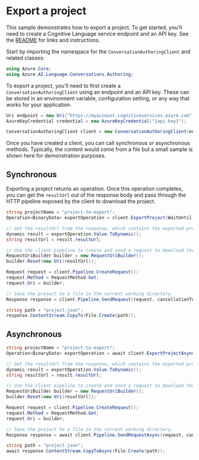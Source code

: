 # Export a project

This sample demonstrates how to export a project. To get started, you'll need to create a Cognitive Language service endpoint and an API key. See the [README](https://github.com/Azure/azure-sdk-for-net/blob/main/sdk/cognitivelanguage/Azure.AI.Language.Conversations/README.md) for links and instructions.

Start by importing the namespace for the `ConversationAuthoringClient` and related classes:

```C# Snippet:ConversationAuthoringClient_Namespaces
using Azure.Core;
using Azure.AI.Language.Conversations.Authoring;
```

To export a project, you'll need to first create a `ConversationAuthoringClient` using an endpoint and an API key. These can be stored in an environment variable, configuration setting, or any way that works for your application.

```C# Snippet:ConversationAuthoringClient_Create
Uri endpoint = new Uri("https://myaccount.cognitiveservices.azure.com");
AzureKeyCredential credential = new AzureKeyCredential("{api-key}");

ConversationAuthoringClient client = new ConversationAuthoringClient(endpoint, credential);
```

Once you have created a client, you can call synchronous or asynchronous methods. Typically, the content would come from a file but a small sample is shown here for demonstration purposes.

## Synchronous

Exporting a project returns an operation. Once this operation completes, you can get the `resultUrl` out of the response body and pass through the HTTP pipeline exposed by the client to download the project.

```C# Snippet:ConversationAuthoringClient_ExportProject
string projectName = "project-to-export";
Operation<BinaryData> exportOperation = client.ExportProject(WaitUntil.Completed, projectName);

// Get the resultUrl from the response, which contains the exported project.
dynamic result = exportOperation.Value.ToDynamic();
string resultUrl = result.resultUrl;

// Use the client pipeline to create and send a request to download the raw URL.
RequestUriBuilder builder = new RequestUriBuilder();
builder.Reset(new Uri(resultUrl));

Request request = client.Pipeline.CreateRequest();
request.Method = RequestMethod.Get;
request.Uri = builder;

// Save the project to a file in the current working directory.
Response response = client.Pipeline.SendRequest(request, cancellationToken: default);

string path = "project.json";
response.ContentStream.CopyTo(File.Create(path));
```

## Asynchronous

```C# Snippet:ConversationAuthoringClient_ExportProjectAsync
string projectName = "project-to-export";
Operation<BinaryData> exportOperation = await client.ExportProjectAsync(WaitUntil.Completed, projectName);

// Get the resultUrl from the response, which contains the exported project.
dynamic result = exportOperation.Value.ToDynamic();
string resultUrl = result.resultUrl;

// Use the client pipeline to create and send a request to download the raw URL.
RequestUriBuilder builder = new RequestUriBuilder();
builder.Reset(new Uri(resultUrl));

Request request = client.Pipeline.CreateRequest();
request.Method = RequestMethod.Get;
request.Uri = builder;

// Save the project to a file in the current working directory.
Response response = await client.Pipeline.SendRequestAsync(request, cancellationToken: default);

string path = "project.json";
await response.ContentStream.CopyToAsync(File.Create(path));
```
